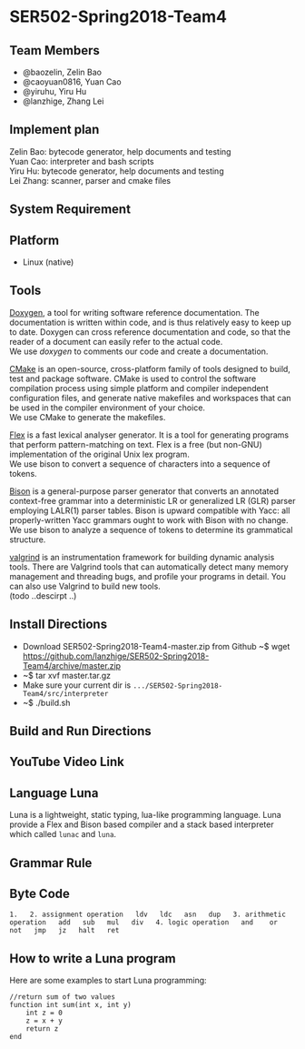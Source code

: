 # SER502-Spring2018-Team4

## Team Members
- @baozelin, Zelin Bao
- @caoyuan0816, Yuan Cao
- @yiruhu, Yiru Hu 
- @lanzhige, Zhang Lei

## Implement plan
Zelin Bao: bytecode generator, help documents and testing<br />
Yuan Cao: interpreter and bash scripts<br />
Yiru Hu: bytecode generator, help documents and testing<br />
Lei Zhang: scanner, parser and cmake files

## System Requirement
## Platform
- Linux (native)

## Tools
[Doxygen](https://en.wikipedia.org/wiki/Doxygen), a tool for writing software reference documentation. The documentation is written within code, and is thus relatively easy to keep up to date. Doxygen can cross reference documentation and code, so that the reader of a document can easily refer to the actual code. <br />
We use _doxygen_ to comments our code and create a documentation.

[CMake](https://cmake.org/)  is an open-source, cross-platform family of tools designed to build, test and package software. CMake is used to control the software compilation process using simple platform and compiler independent configuration files, and generate native makefiles and workspaces that can be used in the compiler environment of your choice.<br />
We use CMake to generate the makefiles.

[Flex](https://www.gnu.org/software/flex/ ) is a fast lexical analyser generator. It is a tool for generating programs that perform pattern-matching on text. Flex is a free (but non-GNU) implementation of the original Unix lex program.<br />
We use bison to  convert a sequence of characters into a sequence of tokens.

[Bison](https://www.gnu.org/software/bison/) is a general-purpose parser generator that converts an annotated context-free grammar into a deterministic LR or generalized LR (GLR) parser employing LALR(1) parser tables. Bison is upward compatible with Yacc: all properly-written Yacc grammars ought to work with Bison with no change. <br />
We use bison to  analyze a sequence of tokens to determine its grammatical structure.

[valgrind](http://valgrind.org/) is an instrumentation framework for building dynamic analysis tools. There are Valgrind tools that can automatically detect many memory management and threading bugs, and profile your programs in detail. You can also use Valgrind to build new tools. <br />
(todo ..descirpt ..)

## Install Directions
-  Download SER502-Spring2018-Team4-master.zip from Github
   ~$ wget https://github.com/lanzhige/SER502-Spring2018-Team4/archive/master.zip
-  ~$ tar xvf master.tar.gz 
-  Make sure your current dir is `.../SER502-Spring2018-Team4/src/interpreter`
- ~$ ./build.sh

## Build and Run Directions

## YouTube Video Link

## Language Luna
Luna is a lightweight, static typing, lua-like programming language. Luna provide a Flex and Bison based compiler and a stack based interpreter which called `lunac` and `luna`.

## Grammar Rule



## Byte Code
`1.  
2. assignment operation  
ldv  
ldc  
asn  
dup  
3. arithmetic operation  
add  
sub  
mul  
div  
4. logic operation  
and   
or  
not  
jmp  
jz  
halt  
ret`  




## How to write a Luna program
Here are some examples to start Luna programming:
```
//return sum of two values
function int sum(int x, int y)
    int z = 0
    z = x + y
    return z
end

```
